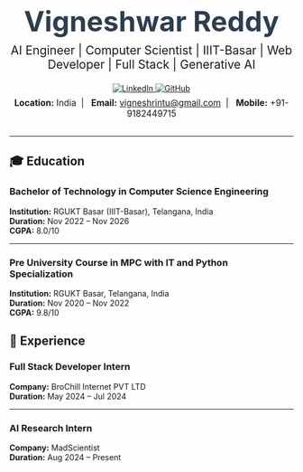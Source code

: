 <!-- ===================================================== -->
<!--                   Vigneshwar Reddy                  -->
<!--    AI Engineer | Computer Scientist | IIIT-Basar     -->
<!--    Web Developer Full Stack | Generative AI         -->
<!-- ===================================================== -->

<h1 align="center" style="margin-bottom: 0.2em; font-size: 3.5em; color:#2C3E50;">Vigneshwar Reddy</h1>
<p align="center" style="font-size: 1.5em; margin-top: 0;">
  AI Engineer | Computer Scientist | IIIT-Basar | Web Developer | Full Stack | Generative AI
</p>

<div align="center" style="margin-top: 1em;">
  <!-- Social & Contact Badges -->
  <a href="https://www.linkedin.com/in/vigneshrintu/" target="_blank">
    <img src="https://img.shields.io/badge/LinkedIn-0A66C2?style=for-the-badge&logo=linkedin&logoColor=white" alt="LinkedIn" />
  </a>
  <a href="https://github.com/vigneshrintu/" target="_blank">
    <img src="https://img.shields.io/badge/GitHub-181717?style=for-the-badge&logo=github&logoColor=white" alt="GitHub" />
  </a>
</div>

<div align="center" style="margin-top: 0.5em; font-size: 1.1em;">
  <strong>Location:</strong> India&nbsp; | &nbsp;
  <strong>Email:</strong> <a href="mailto:vigneshrintu@gmail.com">vigneshrintu@gmail.com</a>&nbsp; | &nbsp;
  <strong>Mobile:</strong> +91-9182449715
</div>

<hr style="margin: 2em 0; border: 0; border-top: 2px solid #eee;" />

## 🎓 Education

### Bachelor of Technology in Computer Science Engineering  
**Institution:** RGUKT Basar (IIIT-Basar), Telangana, India  
**Duration:** Nov 2022 – Nov 2026  
**CGPA:** 8.0/10

---

### Pre University Course in MPC with IT and Python Specialization  
**Institution:** RGUKT Basar, Telangana, India  
**Duration:** Nov 2020 – Nov 2022  
**CGPA:** 9.8/10

## 💼 Experience

### Full Stack Developer Intern  
**Company:** BroChill Internet PVT LTD  
**Duration:** May 2024 – Jul 2024

---

### AI Research Intern  
**Company:** MadScientist  
**Duration:** Aug 2024 – Present


